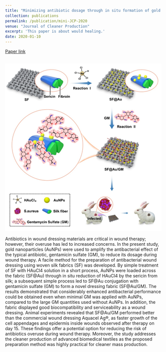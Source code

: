 ```yaml
---
title: "Minimizing antibiotic dosage through in situ formation of gold nanoparticles across antibacterial wound dressings: A facile approach using silk fabric as the base substrate. Journal of Cleaner Production 2021, 243, 118604."
collection: publications
permalink: /publication/mini-JCP-2020
venue: "Journal of Cleaner Production"
excerpt: 'This paper is about would healing.'
date: 2020-01-10
---
```


[Paper link](https://doi.org/10.1016/j.jclepro.2019.118604)

<br/><img src='/images/fig1-mini-JCP-2020.jpg'>

Antibiotics in wound dressing materials are critical in wound therapy; however, their overuse has led to increased concerns. In the present study, gold nanoparticles (AuNPs) were used to amplify the antibacterial effect of the typical antibiotic, gentamicin sulfate (GM), to reduce its dosage during wound therapy. A facile method for the preparation of antibacterial wound dressing using woven silk fabrics (SF) was developed. By simple treatment of SF with HAuCl4 solution in a short process, AuNPs were loaded across the fabric (SF@Au) through in situ reduction of HAuCl4 by the sericin from silk; a subsequent simple process led to SF@Au conjugation with gentamicin sulfate (GM) to form a novel dressing fabric (SF@Au/GM). The results demonstrated that considerably enhanced antibacterial performance could be obtained even when minimal GM was applied with AuNPs, compared to the large GM quantities used without AuNPs. In addition, the fabric displayed good biocompatibility and serviceability as a wound dressing. Animal experiments revealed that SF@Au/GM performed better than the commercial wound dressing Aquacel Ag®, as faster growth of the cell appendages and epidermis inside wounds observed after therapy on day 15. These findings offer a potential option for reducing the risk of antibiotics overuse during wound therapy. Moreover, the study addresses the cleaner production of advanced biomedical textiles as the proposed preparation method was highly practical for cleaner mass production.
